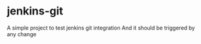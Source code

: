 # jenkins-git

A simple project to test jenkins git integration And it should be triggered by any change
